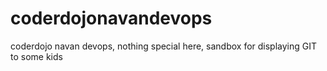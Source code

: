 # coderdojonavandevops
coderdojo navan devops, nothing special here, sandbox for displaying GIT to some kids
